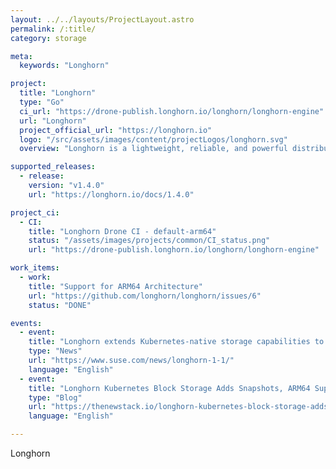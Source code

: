 ```yaml
---
layout: ../../layouts/ProjectLayout.astro
permalink: /:title/
category: storage

meta:
  keywords: "Longhorn"

project:
  title: "Longhorn"
  type: "Go"
  ci_url: "https://drone-publish.longhorn.io/longhorn/longhorn-engine"
  url: "Longhorn"
  project_official_url: "https://longhorn.io"
  logo: "/src/assets/images/content/projectLogos/longhorn.svg"
  overview: "Longhorn is a lightweight, reliable, and powerful distributed block storage system for Kubernetes."

supported_releases:
  - release:
    version: "v1.4.0"
    url: "https://longhorn.io/docs/1.4.0"

project_ci:
  - CI:
    title: "Longhorn Drone CI - default-arm64"
    status: "/assets/images/projects/common/CI_status.png"
    url: "https://drone-publish.longhorn.io/longhorn/longhorn-engine"

work_items:
  - work:
    title: "Support for ARM64 Architecture"
    url: "https://github.com/longhorn/longhorn/issues/6"
    status: "DONE"

events:
  - event:
    title: "Longhorn extends Kubernetes-native storage capabilities to support edge deployments"
    type: "News"
    url: "https://www.suse.com/news/longhorn-1-1/"
    language: "English"
  - event:
    title: "Longhorn Kubernetes Block Storage Adds Snapshots, ARM64 Support"
    type: "Blog"
    url: "https://thenewstack.io/longhorn-kubernetes-block-storage-adds-snapshots-looks-to-edge-deployments-with-arm64-support/"
    language: "English"

---
```


<p>Longhorn</p>
